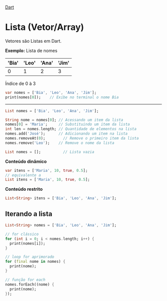 [Dart](https://github.com/leofds/flutter-class/blob/master/dart/dart.md)

# Lista (Vetor/Array)

Vetores são Listas em Dart.

**Exemplo:** Lista de nomes

| 'Bia' | 'Leo' | 'Ana' | 'Jim' |
| ----- | ----- | ----- | ----- |
| 0 | 1 | 2 | 3 |

Índice de 0 à 3

```dart
var nomes = ['Bia', 'Leo', 'Ana', 'Jim'];
print(nomes[0]);    // Exibe no terminal o nome Bia
```

--- 

```dart
List nomes = ['Bia', 'Leo', 'Ana', 'Jim'];

String nome = nomes[0]; // Acessando um item da lista
nomes[0] = 'Maria';     // Substituindo um item da lista
int len = nomes.length; // Quantidade de elementos na lista
nomes.add('José');      // Adicionando um item na lista
nomes.removeAt(0);  	  // Remove o primeiro item da lista
nomes.remove('Leo');    // Remove o nome da lista

List nomes = [];   		  // Lista vazia
```

**Conteúdo dinâmico**

```dart
var itens = ['Maria', 10, true, 0.5];
// equivalente a
List itens = ['Maria', 10, true, 0.5];
```

**Conteúdo restrito**

```dart
List<String> itens = ['Bia', 'Leo', 'Ana', 'Jim'];
```

## Iterando a lista

```dart
List<String> nomes = ['Bia', 'Leo', 'Ana', 'Jim'];

// for clássico
for (int i = 0; i < nomes.length; i++) {
  print(nomes[i]);
}

// loop for aprimorado
for (final nome in nomes) {
  print(nome);
}

// função for each
nomes.forEach((nome) {
  print(nome);
});
```

